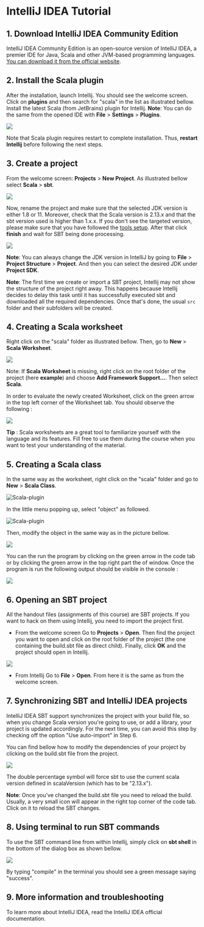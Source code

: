 # IntelliJ IDEA Tutorial

## **1. Download IntelliJ IDEA Community Edition**

IntelliJ IDEA Community Edition is an open-source version of IntelliJ IDEA, a premier IDE for Java, Scala and other JVM-based programming languages. [You can download it from the official website](https://www.jetbrains.com/idea/download).

## **2. Install the Scala plugin**
After the installation, launch Intellij. You should see the welcome screen. Click on **plugins** and then search for "scala" in the list as illustrated bellow. Install the latest Scala (from JetBrains) plugin for Intellij.
**Note**: You can do the same from the opened IDE with **File** > **Settings** > **Plugins**.  

![](./intellij-tutorial-images/scala-plugin.png)

Note that Scala plugin requires restart to complete installation. Thus, **restart Intellij** before following the next steps.

## **3. Create a project**
From the welcome screen: **Projects** > **New Project**. As illustrated bellow select **Scala** > **sbt**.

![](./intellij-tutorial-images/create-project-1.png)

Now, rename the project and make sure that the selected JDK version is either 1.8 or 11. Moreover, check that the Scala version is 2.13.x and that the sbt version used is higher than 1.x.x. If you don't see the targeted version, please make sure that you have followed the [tools setup](https://www.coursera.org/learn/progfun1/supplement/BNOBK/tools-setup-please-read). After that click **finish** and wait for SBT being done processing.


![](./intellij-tutorial-images/create-project-2.png)

**Note**: You can always change the JDK version in IntelliJ by going to **File** > **Project Structure** > **Project**. And then you can select the desired JDK under **Project SDK**.
 
**Note**: The first time we create or import a SBT project, Intellij may not show the structure of the project right away. This happens because Intellij decides to delay this task until it has successfully executed sbt and downloaded all the required dependencies. Once that's done, the usual `src` folder and their subfolders will be created.

## **4. Creating a Scala worksheet**
Right click on the "scala" folder as illustrated bellow. Then, go to **New** > **Scala Worksheet**.

![](./intellij-tutorial-images/worksheet-1.png)

Note: If **Scala Worksheet** is missing, right click on the root folder of the project (here **example**) and choose **Add Framework Support...**. Then select **Scala**.

In order to evaluate the newly created Worksheet, click on the green arrow in the top left corner of the Worksheet tab. You should observe the following :

![](./intellij-tutorial-images/worksheet-2.png)

**Tip** : Scala worksheets are a great tool to familiarize yourself with the language and its features. Fill free to use them during the course when you want to test your understanding of the material.  


## **5. Creating a Scala class**

In the same way as the worksheet, right click on the "scala" folder and go to **New** > **Scala Class**.

![Scala-plugin](./intellij-tutorial-images/class-1.png)

In the little menu popping up, select "object" as followed.

![Scala-plugin](./intellij-tutorial-images/class-2.png)

Then, modify the object in the same way as in the picture bellow.

![](./intellij-tutorial-images/class-3.png)

You can the run the program by clicking on the green arrow in the code tab or by clicking the green arrow in the top right part the of window.
Once the program is run the following output should be visible in the console :

![](./intellij-tutorial-images/class-4.png)

## **6. Opening an SBT project**
All the handout files (assignments of this course) are SBT projects. If you want to hack on them using Intellij, you need to import the project first.

* From the welcome screen
Go to **Projects** > **Open**. Then find the project you want to open and click on the root folder of the project (the one containing the build.sbt file as direct child). Finally, click **OK** and the project should open in Intellij. 

![](./intellij-tutorial-images/open-1.png)

* From Intellij
Go to **File** > **Open**. From here it is the same as from the welcome screen.

## **7. Synchronizing SBT and IntelliJ IDEA projects**

IntelliJ  IDEA SBT support synchronizes the project with your build file, so when you change Scala version you're going to use, or add a library, your project is updated accordingly. For the next time, you can avoid this step by checking off the option "Use auto-import" in Step 6.

You can find bellow how to modify the dependencies of your project by clicking on the build.sbt file from the project.

![](./intellij-tutorial-images/dependencies-1.png)

The double percentage symbol will force sbt to use the current scala version defined in scalaVersion (which has to be "2.13.x").

**Note**: Once you've changed the build.sbt file you need to reload the build. Usually, a very small icon will appear in the right top corner of the code tab. Click on it to reload the SBT changes.

## **8. Using terminal to run SBT commands**

To use the SBT command line from within Intellij, simply click on **sbt shell** in the bottom of the dialog box as shown bellow.

![](./intellij-tutorial-images/shell-1.png)

By typing "compile" in the terminal you should see a green message saying "success".

## **9. More information and troubleshooting**

To learn more about IntelliJ IDEA, read the IntelliJ IDEA official documentation.
